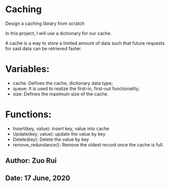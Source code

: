 # Caching
 Design a caching library from scratch

In this project, I will use a dictionary for our cache.

A cache is a way to store a limited amount of data such that future requests for said data can be retrieved faster.

# Variables:
- cache: Defines the cache, dictionary data type;
- queue: It is used to realize the first-in, first-out functionality;
- size: Defines the maximum size of the cache.

# Functions:

- Insert(key, value): insert key, value into cache
- Update(key, value): update the value by key
- Delete(key): Delete the value by key
- remove_redundance(): Remove the oldest record once the cache is full. 


## Author: Zuo Rui
## Date: 17 June, 2020